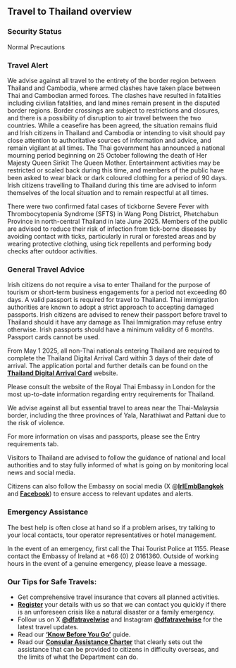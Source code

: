 ## Travel to Thailand overview

### **Security Status**

Normal Precautions

### **Travel Alert**

We advise against all travel to the entirety of the border region between Thailand and Cambodia, where armed clashes have taken place between Thai and Cambodian armed forces. The clashes have resulted in fatalities including civilian fatalities, and land mines remain present in the disputed border regions. Border crossings are subject to restrictions and closures, and there is a possibility of disruption to air travel between the two countries. While a ceasefire has been agreed, the situation remains fluid and Irish citizens in Thailand and Cambodia or intending to visit should pay close attention to authoritative sources of information and advice, and remain vigilant at all times. The Thai government has announced a national mourning period beginning on 25 October following the death of Her Majesty Queen Sirikit The Queen Mother. Entertainment activities may be restricted or scaled back during this time, and members of the public have been asked to wear black or dark coloured clothing for a period of 90 days. Irish citizens travelling to Thailand during this time are advised to inform themselves of the local situation and to remain respectful at all times.

There were two confirmed fatal cases of tickborne Severe Fever with Thrombocytopenia Syndrome (SFTS) in Wang Pong District, Phetchabun Province in north-central Thailand in late June 2025. Members of the public are advised to reduce their risk of infection from tick-borne diseases by avoiding contact with ticks, particularly in rural or forested areas and by wearing protective clothing, using tick repellents and performing body checks after outdoor activities.

### **General Travel Advice**

Irish citizens do not require a visa to enter Thailand for the purpose of tourism or short-term business engagements for a period not exceeding 60 days. A valid passport is required for travel to Thailand. Thai immigration authorities are known to adopt a strict approach to accepting damaged passports. Irish citizens are advised to renew their passport before travel to Thailand should it have any damage as Thai Immigration may refuse entry otherwise. Irish passports should have a minimum validity of 6 months. Passport cards cannot be used.

From May 1 2025, all non-Thai nationals entering Thailand are required to complete the Thailand Digital Arrival Card within 3 days of their date of arrival. The application portal and further details can be found on the [**Thailand Digital Arrival Card**](https://tdac.immigration.go.th/arrival-card/#/home) website.

Please consult the website of the Royal Thai Embassy in London for the most up-to-date information regarding entry requirements for Thailand.

We advise against all but essential travel to areas near the Thai-Malaysia border, including the three provinces of Yala, Narathiwat and Pattani due to the risk of violence.

For more information on visas and passports, please see the Entry requirements tab.

Visitors to Thailand are advised to follow the guidance of national and local authorities and to stay fully informed of what is going on by monitoring local news and social media.

Citizens can also follow the Embassy on social media (X @[**IrlEmbBangkok**](https://twitter.com/IrlEmbBangkok) and [**Facebook**](https://www.facebook.com/IrishEmbassyThailand)) to ensure access to relevant updates and alerts.

### **Emergency Assistance**

The best help is often close at hand so if a problem arises, try talking to your local contacts, tour operator representatives or hotel management.

In the event of an emergency, first call the Thai Tourist Police at 1155. Please contact the Embassy of Ireland at +66 (0) 2 0161360. Outside of working hours in the event of a genuine emergency, please leave a message.

### **Our Tips for Safe Travels:**

* Get comprehensive travel insurance that covers all planned activities.
* [**Register**](https://www.ireland.ie/en/dfa/overseas-travel/citizens-registration/) your details with us so that we can contact you quickly if there is an unforeseen crisis like a natural disaster or a family emergency.
* Follow us on X [**@dfatravelwise**](https://www.twitter.com/DFATravelWise) and Instagram [**@dfatravelwise**](https://www.instagram.com/dfatravelwise/) for the latest travel updates.
* Read our [**‘Know Before You Go’**](https://www.ireland.ie/en/dfa/overseas-travel/know-before-you-go/) guide.
* Read our [**Consular Assistance Charter**](https://www.ireland.ie/en/dfa/overseas-travel/assistance-abroad/consular-assistance-charter/) that clearly sets out the assistance that can be provided to citizens in difficulty overseas, and the limits of what the Department can do.